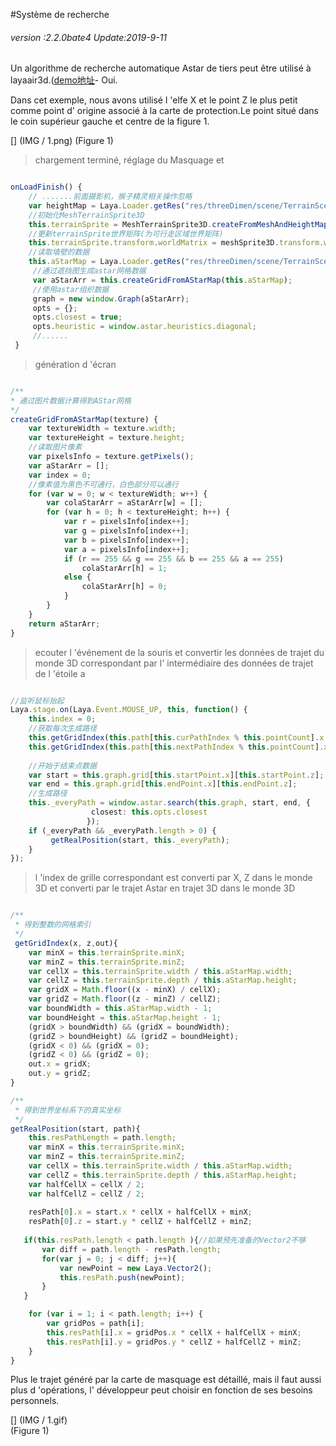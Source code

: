 #Système de recherche

###### *version :2.2.0bate4   Update:2019-9-11*

Un algorithme de recherche automatique Astar de tiers peut être utilisé à layaair3d.([demo地址](https://layaair2.ldc2.layabox.com/demo2/?language=ch&category=3d&group=Advance&name=AStarFindPath)- Oui.

Dans cet exemple, nous avons utilisé l 'elfe X et le point Z le plus petit comme point d' origine associé à la carte de protection.Le point situé dans le coin supérieur gauche et centre de la figure 1.

[] (IMG / 1.png) (Figure 1) <br >

> chargement terminé, réglage du Masquage et


```javascript

onLoadFinish() {
    // .......前面摄影机，猴子精灵相关操作忽略
 	var heightMap = Laya.Loader.getRes("res/threeDimen/scene/TerrainScene/Assets/HeightMap.png");
    //初始化MeshTerrainSprite3D
    this.terrainSprite = MeshTerrainSprite3D.createFromMeshAndHeightMap(meshSprite3D.meshFilter.sharedMesh as Mesh, heightMap, 6.574996471405029, 10.000000953674316);
    //更新terrainSprite世界矩阵(为可行走区域世界矩阵)
    this.terrainSprite.transform.worldMatrix = meshSprite3D.transform.worldMatrix;
    //读取墙壁的数据
    this.aStarMap = Laya.Loader.getRes("res/threeDimen/scene/TerrainScene/Assets/AStarMap.png");
     //通过遮挡图生成astar网格数据
     var aStarArr = this.createGridFromAStarMap(this.aStarMap);
     //使用astar组织数据
     graph = new window.Graph(aStarArr);
     opts = {};
     opts.closest = true;
     opts.heuristic = window.astar.heuristics.diagonal;
     //......
 }
```


> génération d 'écran


```typescript

/**
* 通过图片数据计算得到AStar网格
*/
createGridFromAStarMap(texture) {
    var textureWidth = texture.width;
    var textureHeight = texture.height;
    //读取图片像素
    var pixelsInfo = texture.getPixels();
    var aStarArr = [];
    var index = 0;
    //像素值为黑色不可通行，白色部分可以通行
    for (var w = 0; w < textureWidth; w++) {
        var colaStarArr = aStarArr[w] = [];
        for (var h = 0; h < textureHeight; h++) {
            var r = pixelsInfo[index++];
            var g = pixelsInfo[index++];
            var b = pixelsInfo[index++];
            var a = pixelsInfo[index++];
            if (r == 255 && g == 255 && b == 255 && a == 255)
                colaStarArr[h] = 1;
            else {
                colaStarArr[h] = 0;
            }
        }
    }
	return aStarArr;
}
```



> ecouter l 'événement de la souris et convertir les données de trajet du monde 3D correspondant par l' intermédiaire des données de trajet de l 'étoile a


```typescript

//监听鼠标抬起
Laya.stage.on(Laya.Event.MOUSE_UP, this, function() {
    this.index = 0;
    //获取每次生成路径
    this.getGridIndex(this.path[this.curPathIndex % this.pointCount].x, this.path[this.curPathIndex++ % this.pointCount].z, this.startPoint);
    this.getGridIndex(this.path[this.nextPathIndex % this.pointCount].x,this.path[this.nextPathIndex++ % this.pointCount].z, this.endPoint);
			
    //开始于结束点数据
    var start = this.graph.grid[this.startPoint.x][this.startPoint.z];
    var end = this.graph.grid[this.endPoint.x][this.endPoint.z];
    //生成路径
    this._everyPath = window.astar.search(this.graph, start, end, {
                  closest: this.opts.closest
                 });
    if (_everyPath && _everyPath.length > 0) {
         getRealPosition(start, this._everyPath);
    }
});
```

> l 'index de grille correspondant est converti par X, Z dans le monde 3D et converti par le trajet Astar en trajet 3D dans le monde 3D


```typescript

/**
 * 得到整数的网格索引
 */
 getGridIndex(x, z,out){
    var minX = this.terrainSprite.minX;
    var minZ = this.terrainSprite.minZ;
    var cellX = this.terrainSprite.width / this.aStarMap.width;
    var cellZ = this.terrainSprite.depth / this.aStarMap.height;
    var gridX = Math.floor((x - minX) / cellX);
    var gridZ = Math.floor((z - minZ) / cellZ);
    var boundWidth = this.aStarMap.width - 1;
    var boundHeight = this.aStarMap.height - 1;
    (gridX > boundWidth) && (gridX = boundWidth);
    (gridZ > boundHeight) && (gridZ = boundHeight);
    (gridX < 0) && (gridX = 0);
    (gridZ < 0) && (gridZ = 0);
   	out.x = gridX;
	out.y = gridZ;
}

/**
 * 得到世界坐标系下的真实坐标
 */
getRealPosition(start, path){
    this.resPathLength = path.length;
    var minX = this.terrainSprite.minX;
    var minZ = this.terrainSprite.minZ;
    var cellX = this.terrainSprite.width / this.aStarMap.width;
    var cellZ = this.terrainSprite.depth / this.aStarMap.height;
    var halfCellX = cellX / 2;
    var halfCellZ = cellZ / 2;
    
    resPath[0].x = start.x * cellX + halfCellX + minX;
    resPath[0].z = start.y * cellZ + halfCellZ + minZ;
    
   if(this.resPath.length < path.length ){//如果预先准备的Vector2不够
       var diff = path.length - resPath.length;
       for(var j = 0; j < diff; j++){
           var newPoint = new Laya.Vector2();
           this.resPath.push(newPoint);
       }
   }

    for (var i = 1; i < path.length; i++) {
        var gridPos = path[i];
        this.resPath[i].x = gridPos.x * cellX + halfCellX + minX;
        this.resPath[i].y = gridPos.y * cellZ + halfCellZ + minZ;
    }
}
```


Plus le trajet généré par la carte de masquage est détaillé, mais il faut aussi plus d 'opérations, l' développeur peut choisir en fonction de ses besoins personnels.


[] (IMG / 1.gif) <br > (Figure 1)

